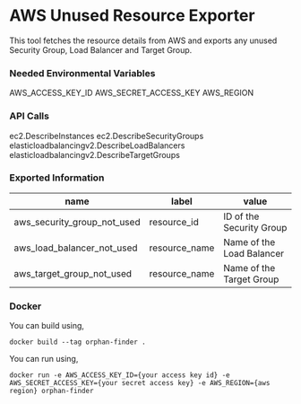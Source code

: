 # AWS Unused Resource Exporter

This tool fetches the resource details from AWS and exports any unused Security Group, Load Balancer and Target Group.

### Needed Environmental Variables
AWS_ACCESS_KEY_ID
AWS_SECRET_ACCESS_KEY
AWS_REGION

### API Calls
ec2.DescribeInstances
ec2.DescribeSecurityGroups
elasticloadbalancingv2.DescribeLoadBalancers
elasticloadbalancingv2.DescribeTargetGroups

### Exported Information

|      name     |     label     |     value     |
| ------------- | ------------- | ------------- |
| aws_security_group_not_used  | resource_id  | ID of the Security Group  |
| aws_load_balancer_not_used  | resource_name  | Name of the Load Balancer  |
| aws_target_group_not_used  | resource_name  | Name of the Target Group  |


### Docker
You can build using,
```
docker build --tag orphan-finder .
```

You can run using,
```
docker run -e AWS_ACCESS_KEY_ID={your access key id} -e AWS_SECRET_ACCESS_KEY={your secret access key} -e AWS_REGION={aws region} orphan-finder
```
